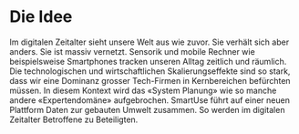 # Die Idee

Im digitalen Zeitalter sieht unsere Welt aus wie zuvor. Sie verhält sich aber anders. Sie ist massiv vernetzt. Sensorik und mobile Rechner wie beispielsweise Smartphones tracken unseren Alltag zeitlich und räumlich. Die technologischen und wirtschaftlichen Skalierungseffekte sind so stark, dass wir eine Dominanz grosser Tech-Firmen in Kernbereichen befürchten müssen. In diesem Kontext wird das «System Planung» wie so manche andere «Expertendomäne» aufgebrochen. SmartUse führt auf einer neuen Plattform Daten zur gebauten Umwelt zusammen. So werden im digitalen Zeitalter Betroffene zu Beteiligten.
